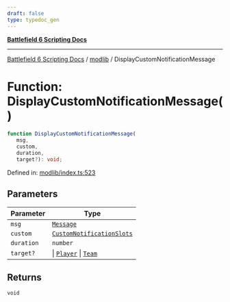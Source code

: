 ```yaml
---
draft: false
type: typedoc_gen
---
```


[**Battlefield 6 Scripting Docs**](../../_index.md)

***

[Battlefield 6 Scripting Docs](../../_index.md) / [modlib](../_index.md) / DisplayCustomNotificationMessage

# Function: DisplayCustomNotificationMessage()

```ts
function DisplayCustomNotificationMessage(
   msg, 
   custom, 
   duration, 
   target?): void;
```

Defined in: [modlib/index.ts:523](https://github.com/battlefield-portal-community/portal-docs/blob/6d87e21c5922a3efb03c634dbe98e5fe6e797672/generators/santiago/modlib/index.ts#L523)

## Parameters

| Parameter | Type |
| ------ | ------ |
| `msg` | [`Message`](../../mod/mod/Message/_index.md) |
| `custom` | [`CustomNotificationSlots`](../../mod/mod/CustomNotificationSlots/_index.md) |
| `duration` | `number` |
| `target?` | \| [`Player`](../../mod/mod/Player/_index.md) \| [`Team`](../../mod/mod/Team/_index.md) |

## Returns

`void`
